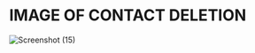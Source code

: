 # IMAGE OF CONTACT DELETION

![Screenshot (15)](https://user-images.githubusercontent.com/101514904/161423431-c2fbef93-b8d6-4985-8db7-a9a428d61fb9.png)
